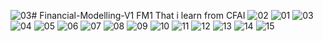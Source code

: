 ![03](https://github.com/DLSR-S/Financial-Modelling-V1/assets/78241176/60103bb2-c943-49e9-a8c3-801ba522451b)# Financial-Modelling-V1
FM1 That i learn from CFAI
![02](https://github.com/DLSR-S/Financial-Modelling-V1/assets/78241176/a7f55426-3090-48f2-be61-6c2301c09cdb)
![01](https://github.com/DLSR-S/Financial-Modelling-V1/assets/78241176/2f7f38f4-d2bb-4592-8295-650823add22d)
![03](https://github.com/DLSR-S/Financial-Modelling-V1/assets/78241176/d1c9f7ce-4d83-4542-96a3-04c17b89f711)
![04](https://github.com/DLSR-S/Financial-Modelling-V1/assets/78241176/fcbc6d8d-ab9c-42b9-8aea-086fa619f187)
![05](https://github.com/DLSR-S/Financial-Modelling-V1/assets/78241176/4ee702de-b5f3-4b98-a99a-b5b780577164)
![06](https://github.com/DLSR-S/Financial-Modelling-V1/assets/78241176/9fd1cf55-5a09-4d48-8d48-93af40a278bf)
![07](https://github.com/DLSR-S/Financial-Modelling-V1/assets/78241176/0d67c26e-061f-45ed-a4ad-a392d4a7ab76)
![08](https://github.com/DLSR-S/Financial-Modelling-V1/assets/78241176/4c65062d-9a79-4efa-abad-8d409d5ec20f)
![09](https://github.com/DLSR-S/Financial-Modelling-V1/assets/78241176/f7297fee-a612-4b53-8320-2f4d0598e98e)
![10](https://github.com/DLSR-S/Financial-Modelling-V1/assets/78241176/5b8e6ed0-a418-431a-92cf-b6b31baebd2a)
![11](https://github.com/DLSR-S/Financial-Modelling-V1/assets/78241176/66ef8683-c705-4370-bc80-1ec6b4c606bc)
![12](https://github.com/DLSR-S/Financial-Modelling-V1/assets/78241176/f0d8c58b-26a7-4b67-b71a-8aef5ade4e8f)
![13](https://github.com/DLSR-S/Financial-Modelling-V1/assets/78241176/7c2e164b-8b92-4def-b312-89d476eee284)
![14](https://github.com/DLSR-S/Financial-Modelling-V1/assets/78241176/38faf0e5-760e-41a3-8316-b4c27d2819c9)
![15](https://github.com/DLSR-S/Financial-Modelling-V1/assets/78241176/04849f03-8ce6-4feb-967a-9380d2a780df)

